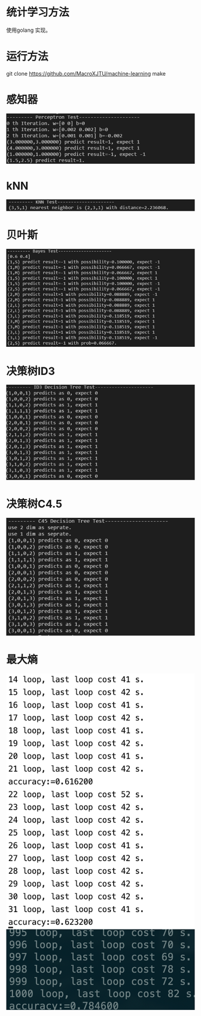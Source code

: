 # 统计学习方法
使用golang 实现。

# 运行方法
git clone https://github.com/MacroXJTU/machine-learning
make

# 感知器
![image](https://raw.githubusercontent.com/MacroXJTU/machine-learning/master/pics/perceptron.png)

# kNN
![image](https://raw.githubusercontent.com/MacroXJTU/machine-learning/master/pics/knn.png)

# 贝叶斯
![image](https://raw.githubusercontent.com/MacroXJTU/machine-learning/master/pics/bayes.png)

# 决策树ID3
![image](https://raw.githubusercontent.com/MacroXJTU/machine-learning/master/pics/id3.png)

# 决策树C4.5
![image](https://raw.githubusercontent.com/MacroXJTU/machine-learning/master/pics/c45.png)

# 最大熵
![image](https://raw.githubusercontent.com/MacroXJTU/machine-learning/master/pics/maxentropy2.png)
![image](https://raw.githubusercontent.com/MacroXJTU/machine-learning/master/pics/maxentropy.png)
